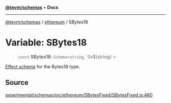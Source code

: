 [**@tevm/schemas**](../../README.md) • **Docs**

***

[@tevm/schemas](../../modules.md) / [ethereum](../README.md) / SBytes18

# Variable: SBytes18

> `const` **SBytes18**: `Schema`\<`string`, \`0x$\{string\}\`\>

[Effect schema](https://github.com/Effect-TS/schema) for the Bytes18 type.

## Source

[experimental/schemas/src/ethereum/SBytesFixed/SBytesFixed.js:460](https://github.com/evmts/tevm-monorepo/blob/main/experimental/schemas/src/ethereum/SBytesFixed/SBytesFixed.js#L460)
